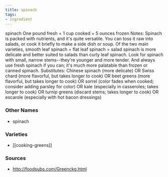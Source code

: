 ```yaml
---
title: spinach
tags:
- ingredient
---
```

spinach One pound fresh = 1 cup cooked = 5 ounces frozen Notes: Spinach is packed with nutrients, and it's quite versatile. You can toss it raw into salads, or cook it briefly to make a side dish or soup. Of the two main varieties, smooth leaf spinach = flat leaf spinach = salad spinach is more delicate and better suited to salads than curly leaf spinach. Look for spinach with small, narrow stems--they're younger and more tender. And always use fresh spinach if you can; it's much more palatable than frozen or canned spinach. Substitutes: Chinese spinach (more delicate) OR Swiss chard (more flavorful, but takes longer to cook) OR beet greens (more flavorful, but takes longer to cook) OR sorrel (color fades when cooked; consider adding parsley for color) OR kale (especially in casseroles; takes longer to cook) OR turnip greens (discard stems; takes longer to cook) OR escarole (especially with hot bacon dressings)

### Other Names

* spinach

### Varieties

* [[cooking-greens]]

### Sources
* http://foodsubs.com/Greenckg.html
